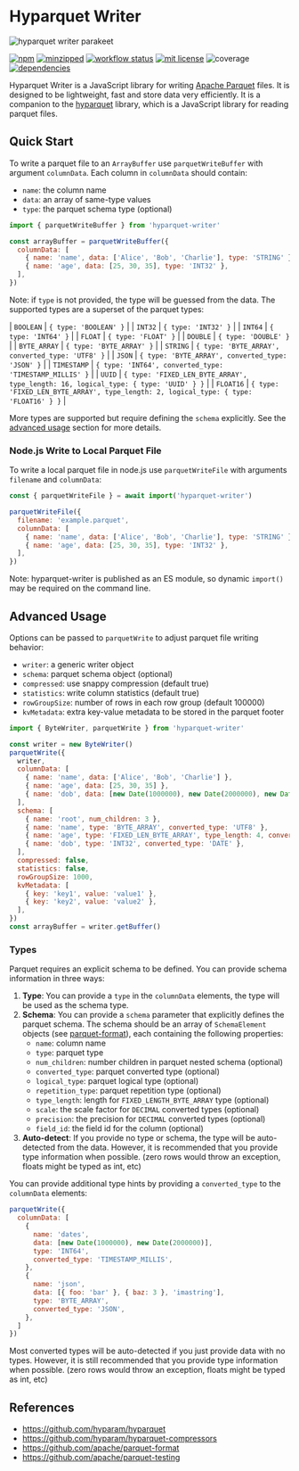# Hyparquet Writer

![hyparquet writer parakeet](hyparquet-writer.jpg)

[![npm](https://img.shields.io/npm/v/hyparquet-writer)](https://www.npmjs.com/package/hyparquet-writer)
[![minzipped](https://img.shields.io/bundlephobia/minzip/hyparquet-writer)](https://www.npmjs.com/package/hyparquet-writer)
[![workflow status](https://github.com/hyparam/hyparquet-writer/actions/workflows/ci.yml/badge.svg)](https://github.com/hyparam/hyparquet-writer/actions)
[![mit license](https://img.shields.io/badge/License-MIT-orange.svg)](https://opensource.org/licenses/MIT)
![coverage](https://img.shields.io/badge/Coverage-96-darkred)
[![dependencies](https://img.shields.io/badge/Dependencies-1-blueviolet)](https://www.npmjs.com/package/hyparquet-writer?activeTab=dependencies)

Hyparquet Writer is a JavaScript library for writing [Apache Parquet](https://parquet.apache.org) files. It is designed to be lightweight, fast and store data very efficiently. It is a companion to the [hyparquet](https://github.com/hyparam/hyparquet) library, which is a JavaScript library for reading parquet files.

## Quick Start

To write a parquet file to an `ArrayBuffer` use `parquetWriteBuffer` with argument `columnData`. Each column in `columnData` should contain:

- `name`: the column name
- `data`: an array of same-type values
- `type`: the parquet schema type (optional)

```javascript
import { parquetWriteBuffer } from 'hyparquet-writer'

const arrayBuffer = parquetWriteBuffer({
  columnData: [
    { name: 'name', data: ['Alice', 'Bob', 'Charlie'], type: 'STRING' },
    { name: 'age', data: [25, 30, 35], type: 'INT32' },
  ],
})
```

Note: if `type` is not provided, the type will be guessed from the data. The supported types are a superset of the parquet types:

| `BOOLEAN` | `{ type: 'BOOLEAN' }` |
| `INT32` | `{ type: 'INT32' }` |
| `INT64` | `{ type: 'INT64' }` |
| `FLOAT` | `{ type: 'FLOAT' }` |
| `DOUBLE` | `{ type: 'DOUBLE' }` |
| `BYTE_ARRAY` | `{ type: 'BYTE_ARRAY' }` |
| `STRING` | `{ type: 'BYTE_ARRAY', converted_type: 'UTF8' }` |
| `JSON` | `{ type: 'BYTE_ARRAY', converted_type: 'JSON' }` |
| `TIMESTAMP` | `{ type: 'INT64', converted_type: 'TIMESTAMP_MILLIS' }` |
| `UUID` | `{ type: 'FIXED_LEN_BYTE_ARRAY', type_length: 16, logical_type: { type: 'UUID' } }` |
| `FLOAT16` | `{ type: 'FIXED_LEN_BYTE_ARRAY', type_length: 2, logical_type: { type: 'FLOAT16' } }` |

More types are supported but require defining the `schema` explicitly. See the [advanced usage](#advanced-usage) section for more details.

### Node.js Write to Local Parquet File

To write a local parquet file in node.js use `parquetWriteFile` with arguments `filename` and `columnData`:

```javascript
const { parquetWriteFile } = await import('hyparquet-writer')

parquetWriteFile({
  filename: 'example.parquet',
  columnData: [
    { name: 'name', data: ['Alice', 'Bob', 'Charlie'], type: 'STRING' },
    { name: 'age', data: [25, 30, 35], type: 'INT32' },
  ],
})
```

Note: hyparquet-writer is published as an ES module, so dynamic `import()` may be required on the command line.

## Advanced Usage

Options can be passed to `parquetWrite` to adjust parquet file writing behavior:

 - `writer`: a generic writer object
 - `schema`: parquet schema object (optional)
 - `compressed`: use snappy compression (default true)
 - `statistics`: write column statistics (default true)
 - `rowGroupSize`: number of rows in each row group (default 100000)
 - `kvMetadata`: extra key-value metadata to be stored in the parquet footer

```javascript
import { ByteWriter, parquetWrite } from 'hyparquet-writer'

const writer = new ByteWriter()
parquetWrite({
  writer,
  columnData: [
    { name: 'name', data: ['Alice', 'Bob', 'Charlie'] },
    { name: 'age', data: [25, 30, 35] },
    { name: 'dob', data: [new Date(1000000), new Date(2000000), new Date(3000000)] },
  ],
  schema: [
    { name: 'root', num_children: 3 },
    { name: 'name', type: 'BYTE_ARRAY', converted_type: 'UTF8' },
    { name: 'age', type: 'FIXED_LEN_BYTE_ARRAY', type_length: 4, converted_type: 'DECIMAL', scale: 2, precision: 4 },
    { name: 'dob', type: 'INT32', converted_type: 'DATE' },
  ],
  compressed: false,
  statistics: false,
  rowGroupSize: 1000,
  kvMetadata: [
    { key: 'key1', value: 'value1' },
    { key: 'key2', value: 'value2' },
  ],
})
const arrayBuffer = writer.getBuffer()
```

### Types

Parquet requires an explicit schema to be defined. You can provide schema information in three ways:

1. **Type**: You can provide a `type` in the `columnData` elements, the type will be used as the schema type.
2. **Schema**: You can provide a `schema` parameter that explicitly defines the parquet schema. The schema should be an array of `SchemaElement` objects (see [parquet-format](https://github.com/apache/parquet-format)), each containing the following properties:
   - `name`: column name
   - `type`: parquet type
   - `num_children`: number children in parquet nested schema (optional)
   - `converted_type`: parquet converted type (optional)
   - `logical_type`: parquet logical type (optional)
   - `repetition_type`: parquet repetition type (optional)
   - `type_length`: length for `FIXED_LENGTH_BYTE_ARRAY` type (optional)
   - `scale`: the scale factor for `DECIMAL` converted types (optional)
   - `precision`: the precision for `DECIMAL` converted types (optional)
   - `field_id`: the field id for the column (optional)
3. **Auto-detect**: If you provide no type or schema, the type will be auto-detected from the data. However, it is recommended that you provide type information when possible. (zero rows would throw an exception, floats might be typed as int, etc)

You can provide additional type hints by providing a `converted_type` to the `columnData` elements:

```javascript
parquetWrite({
  columnData: [
    {
      name: 'dates',
      data: [new Date(1000000), new Date(2000000)],
      type: 'INT64',
      converted_type: 'TIMESTAMP_MILLIS',
    },
    {
      name: 'json',
      data: [{ foo: 'bar' }, { baz: 3 }, 'imastring'],
      type: 'BYTE_ARRAY',
      converted_type: 'JSON',
    },
  ]
})
```

Most converted types will be auto-detected if you just provide data with no types. However, it is still recommended that you provide type information when possible. (zero rows would throw an exception, floats might be typed as int, etc)

## References

 - https://github.com/hyparam/hyparquet
 - https://github.com/hyparam/hyparquet-compressors
 - https://github.com/apache/parquet-format
 - https://github.com/apache/parquet-testing

